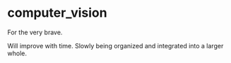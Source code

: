 # computer_vision

For the very brave. 

Will improve with time.  Slowly being organized and integrated into a larger whole.

